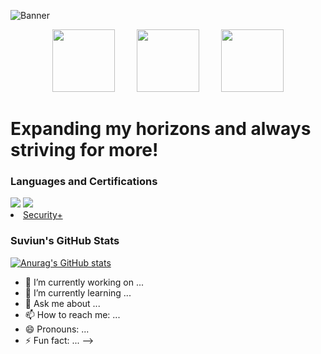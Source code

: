 ![Banner](https://user-images.githubusercontent.com/57669649/219815039-7833e8fe-ad5a-4911-bf11-74393a5cace4.png)

<p align="center">
    <img src="https://user-images.githubusercontent.com/57669649/219820744-95ab768a-6fa8-449e-a76a-940833e87277.png" width="100" height="100">
&nbsp; &nbsp; &nbsp; &nbsp;
    <img src="https://user-images.githubusercontent.com/57669649/219820759-3cc8c7e0-c1d3-42c7-b988-749b207da2d1.png" width="100" height="100">
&nbsp; &nbsp; &nbsp; &nbsp;
    <img src="https://user-images.githubusercontent.com/57669649/219820218-9d3ca421-0bd6-4ed3-a5d6-a11a897a8051.png" width="100" height="100">
</p>

<h1 dir="auto">
 Expanding my horizons and always striving for more!
</h1>

<h3 dir="auto">
 Languages and Certifications
</h3>   
<div dir="auto" align="left>
![](https://img.shields.io/badge/Comptia-Security%2B-blue)
                       
<a href="https://www.comptia.org/certifications/security" rel="nofollow">
  <img src="(https://img.shields.io/badge/Comptia-Security%2B-blue)" data-canonical-src="https://img.shields.io/static/v1?&amp;style=flat&amp;logo=python&amp;logoColor=white&amp;labelColor=AD9D90&amp;label=&amp;message=PYTHON&amp;color=yellowgreen" style="max-width: 100%;">
</a>   
                       
<a href="https://docs.python.org/3/" rel="nofollow"> 
  <img src="https://camo.githubusercontent.com/ea5e2aeaddac1d19eb1381bd870e2b8727cd8ae9a6060954b0fdbcd7900e778e/68747470733a2f2f696d672e736869656c64732e696f2f7374617469632f76313f267374796c653d666c6174266c6f676f3d707974686f6e266c6f676f436f6c6f723d7768697465266c6162656c436f6c6f723d414439443930266c6162656c3d266d6573736167653d505954484f4e26636f6c6f723d414439443930" data-canonical-src="https://img.shields.io/static/v1?&amp;style=flat&amp;logo=python&amp;logoColor=white&amp;labelColor=AD9D90&amp;label=&amp;message=PYTHON&amp;color=AD9D90" style="max-width: 100%;"></a>   
</a>


<li>
 <a href="https://www.comptia.org/certifications/security">Security+</a>
 </li>


<h3 dir="auto">
 Suviun's GitHub Stats
</h1>


[![Anurag's GitHub stats](https://github-readme-stats.vercel.app/api?username=suviun&show_icons=true&theme=radical)](https://github.com/anuraghazra/github-readme-stats)





- 🔭 I’m currently working on ...
- 🌱 I’m currently learning ...
- 💬 Ask me about ...
- 📫 How to reach me: ...
- 😄 Pronouns: ...
- ⚡ Fun fact: ...
-->
